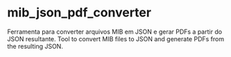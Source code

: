 # mib_json_pdf_converter
 Ferramenta para converter arquivos MIB em JSON e gerar PDFs a partir do JSON resultante.  Tool to convert MIB files to JSON and generate PDFs from the resulting JSON.
